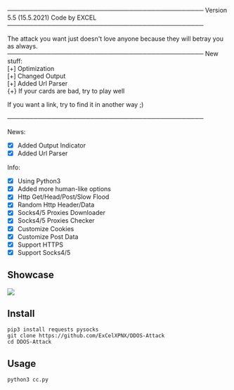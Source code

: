 
─────────────────────────────────────────────
Version 5.5 (15.5.2021)
							Code by EXCEL
─────────────────────────────────────────────


 The attack you want just doesn't love anyone 
  because they will betray you as always.    
─────────────────────────────────────────────
                New stuff:                  
         [+] Optimization                   
         [+] Changed Output                 
          [+] Added Url Parser               
 {+} If your cards are bad, try to play well 

 If you want a link, try to find it in another
                way ;)                        

─────────────────────────────────────────────


 News:
- [x] Added Output Indicator
- [x] Added Url Parser

 Info:
- [x] Using Python3
- [x] Added more human-like options
- [x] Http Get/Head/Post/Slow Flood
- [x] Random Http Header/Data
- [x] Socks4/5 Proxies Downloader
- [x] Socks4/5 Proxies Checker
- [x] Customize Cookies
- [x] Customize Post Data 
- [x] Support HTTPS
- [x] Support Socks4/5

## Showcase

![](https://imgur.com/sRZ7NJF)

## Install

    pip3 install requests pysocks
    git clone https://github.com/ExCelXPNX/DDOS-Attack
    cd DDOS-Attack

## Usage

    python3 cc.py
    
